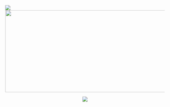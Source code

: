 <img src="https://i.ibb.co/GnXw9S9/Neues-Projekt-6.png">
<img src="https://i.ibb.co/YQ2xbbm/Neues-Projekt-6-6.png" style="width:1000px;height:260px">
<p align="center">
  <img src="https://discord.c99.nl/widget/theme-1/596244739125411840.png">
</p>
